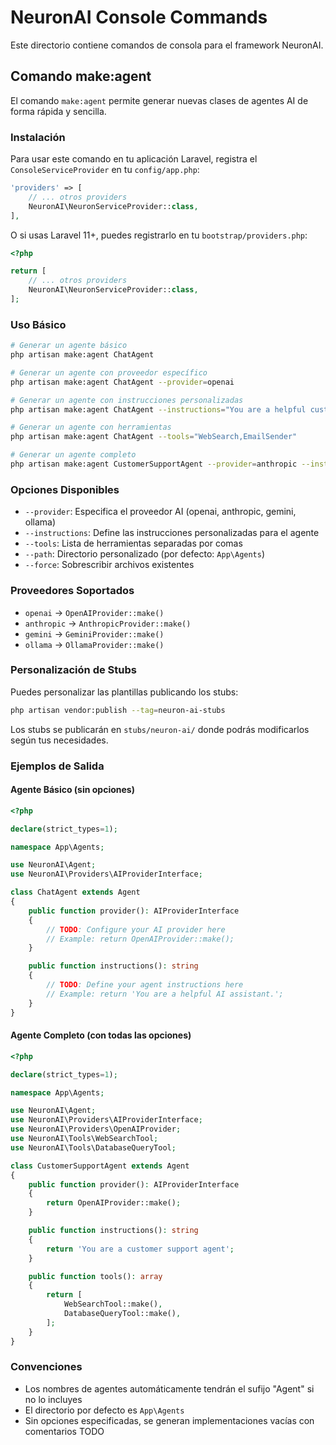 # NeuronAI Console Commands

Este directorio contiene comandos de consola para el framework NeuronAI.

## Comando make:agent

El comando `make:agent` permite generar nuevas clases de agentes AI de forma rápida y sencilla.

### Instalación

Para usar este comando en tu aplicación Laravel, registra el `ConsoleServiceProvider` en tu `config/app.php`:

```php
'providers' => [
    // ... otros providers
    NeuronAI\NeuronServiceProvider::class,
],
```

O si usas Laravel 11+, puedes registrarlo en tu `bootstrap/providers.php`:

```php
<?php

return [
    // ... otros providers
    NeuronAI\NeuronServiceProvider::class,
];
```

### Uso Básico

```bash
# Generar un agente básico
php artisan make:agent ChatAgent

# Generar un agente con proveedor específico
php artisan make:agent ChatAgent --provider=openai

# Generar un agente con instrucciones personalizadas
php artisan make:agent ChatAgent --instructions="You are a helpful customer support agent"

# Generar un agente con herramientas
php artisan make:agent ChatAgent --tools="WebSearch,EmailSender"

# Generar un agente completo
php artisan make:agent CustomerSupportAgent --provider=anthropic --instructions="You are a customer support agent" --tools="WebSearch,DatabaseQuery"
```

### Opciones Disponibles

- `--provider`: Especifica el proveedor AI (openai, anthropic, gemini, ollama)
- `--instructions`: Define las instrucciones personalizadas para el agente
- `--tools`: Lista de herramientas separadas por comas
- `--path`: Directorio personalizado (por defecto: `App\Agents`)
- `--force`: Sobrescribir archivos existentes

### Proveedores Soportados

- `openai` → `OpenAIProvider::make()`
- `anthropic` → `AnthropicProvider::make()`
- `gemini` → `GeminiProvider::make()`
- `ollama` → `OllamaProvider::make()`

### Personalización de Stubs

Puedes personalizar las plantillas publicando los stubs:

```bash
php artisan vendor:publish --tag=neuron-ai-stubs
```

Los stubs se publicarán en `stubs/neuron-ai/` donde podrás modificarlos según tus necesidades.

### Ejemplos de Salida

#### Agente Básico (sin opciones)
```php
<?php

declare(strict_types=1);

namespace App\Agents;

use NeuronAI\Agent;
use NeuronAI\Providers\AIProviderInterface;

class ChatAgent extends Agent
{
    public function provider(): AIProviderInterface
    {
        // TODO: Configure your AI provider here
        // Example: return OpenAIProvider::make();
    }

    public function instructions(): string
    {
        // TODO: Define your agent instructions here
        // Example: return 'You are a helpful AI assistant.';
    }
}
```

#### Agente Completo (con todas las opciones)
```php
<?php

declare(strict_types=1);

namespace App\Agents;

use NeuronAI\Agent;
use NeuronAI\Providers\AIProviderInterface;
use NeuronAI\Providers\OpenAIProvider;
use NeuronAI\Tools\WebSearchTool;
use NeuronAI\Tools\DatabaseQueryTool;

class CustomerSupportAgent extends Agent
{
    public function provider(): AIProviderInterface
    {
        return OpenAIProvider::make();
    }

    public function instructions(): string
    {
        return 'You are a customer support agent';
    }

    public function tools(): array
    {
        return [
            WebSearchTool::make(),
            DatabaseQueryTool::make(),
        ];
    }
}
```

### Convenciones

- Los nombres de agentes automáticamente tendrán el sufijo "Agent" si no lo incluyes
- El directorio por defecto es `App\Agents`
- Sin opciones especificadas, se generan implementaciones vacías con comentarios TODO
